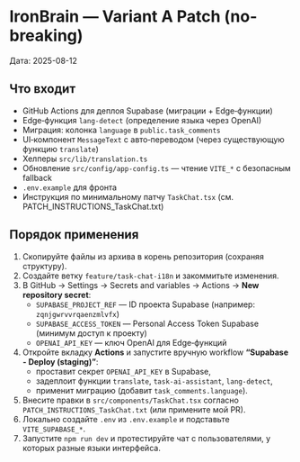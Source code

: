 # IronBrain — Variant A Patch (no-breaking)

Дата: 2025-08-12

## Что входит
- GitHub Actions для деплоя Supabase (миграции + Edge‑функции)
- Edge‑функция `lang-detect` (определение языка через OpenAI)
- Миграция: колонка `language` в `public.task_comments`
- UI‑компонент `MessageText` с авто‑переводом (через существующую функцию `translate`)
- Хелперы `src/lib/translation.ts`
- Обновление `src/config/app-config.ts` — чтение `VITE_*` с безопасным fallback
- `.env.example` для фронта
- Инструкция по минимальному патчу `TaskChat.tsx` (см. PATCH_INSTRUCTIONS_TaskChat.txt)

## Порядок применения
1) Скопируйте файлы из архива в корень репозитория (сохраняя структуру).
2) Создайте ветку `feature/task-chat-i18n` и закоммитьте изменения.
3) В GitHub → Settings → Secrets and variables → Actions → **New repository secret**:
   - `SUPABASE_PROJECT_REF` — ID проекта Supabase (например: `zqnjgwrvvrqaenzmlvfx`)
   - `SUPABASE_ACCESS_TOKEN` — Personal Access Token Supabase (минимум доступ к проекту)
   - `OPENAI_API_KEY` — ключ OpenAI для Edge‑функций
4) Откройте вкладку **Actions** и запустите вручную workflow **“Supabase - Deploy (staging)”**:
   - проставит секрет `OPENAI_API_KEY` в Supabase,
   - задеплоит функции `translate`, `task-ai-assistant`, `lang-detect`,
   - применит миграцию (добавит `task_comments.language`).
5) Внесите правки в `src/components/TaskChat.tsx` согласно `PATCH_INSTRUCTIONS_TaskChat.txt` (или примените мой PR).
6) Локально создайте `.env` из `.env.example` и подставьте `VITE_SUPABASE_*`.
7) Запустите `npm run dev` и протестируйте чат с пользователями, у которых разные языки интерфейса.
